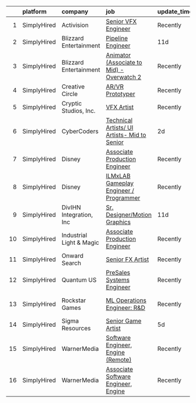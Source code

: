 

|    | platform    | company                  | job                                                                                                                                                   | update_time   | location                  |
|---:|:------------|:-------------------------|:------------------------------------------------------------------------------------------------------------------------------------------------------|:--------------|:--------------------------|
|  1 | SimplyHired | Activision               | [Senior VFX Engineer](https://www.simplyhired.com/job/T4HQPMseC3OkI5GwWStlDp5UyJY8KFgXL0lr4XS85njVxFLZSLqbiQ?q=vfx+engineer)                          | Recently      | Woodland Hills, CA        |
|  2 | SimplyHired | Blizzard Entertainment   | [Pipeline Engineer](https://www.simplyhired.com/job/wLyzd4PwmmLnMaHlkTuB2ZIXGVYtyEHFHXsw7LEtE31DhVduD2htqQ?q=vfx+engineer)                            | 11d           | Irvine, CA                |
|  3 | SimplyHired | Blizzard Entertainment   | [Animator (Associate to Mid) - Overwatch 2](https://www.simplyhired.com/job/vSIDDAm6jpR9u2b8uqraYsyntfsNotmeYC-pNDr42OJ9wA7ZqSvepw?q=vfx+engineer)    | Recently      | Irvine, CA                |
|  4 | SimplyHired | Creative Circle          | [AR/VR Prototyper](https://www.simplyhired.com/job/YQ_s7uLojfe-PecwgLo1CwPzQM_wOdpnVqMPx0SPgCNvpuIy9Vftbw?q=vfx+engineer)                             | Recently      | Menlo Park, CA            |
|  5 | SimplyHired | Cryptic Studios, Inc.    | [VFX Artist](https://www.simplyhired.com/job/qroaLHSdTHl99y_TMqtKUVR4KJfHQ8KMzznnM8Q3eKnLzD5JLst_wA?q=vfx+engineer)                                   | Recently      | Los Gatos, CA             |
|  6 | SimplyHired | CyberCoders              | [Technical Artists/ UI Artists- Mid to Senior](https://www.simplyhired.com/job/GWuvoLxlT4YsOxUBehSiRLt77_kLtfdoPlhlBE6LbVmqXr-TwPSjEg?q=vfx+engineer) | 2d            | Austin, TX                |
|  7 | SimplyHired | Disney                   | [Associate Production Engineer](https://www.simplyhired.com/job/8I4AfDb9ZVnWQma2FpWdQGNeUkQKcvhU39NwxwC0BjsWaQVuFVAcsg?q=vfx+engineer)                | Recently      | San Francisco, CA         |
|  8 | SimplyHired | Disney                   | [ILMxLAB Gameplay Engineer / Programmer](https://www.simplyhired.com/job/leqopKlRl-xgkl7zZa4jVIe0vFQAtZVIA1idP4NmWZk8qvfLYPoP1w?q=vfx+engineer)       | Recently      | San Francisco, CA         |
|  9 | SimplyHired | DivIHN Integration, Inc  | [Sr. Designer/Motion Graphics](https://www.simplyhired.com/job/dlCh2k1Wp3BZHeEJdkDN42QtCD2EM2dmEbBlJq_El_9Ft_P7ZwfOOw?q=vfx+engineer)                 | 11d           | Milwaukee, WI             |
| 10 | SimplyHired | Industrial Light & Magic | [Associate Production Engineer](https://www.simplyhired.com/job/XzZLEJUOmfD2EwnxhsoQFawVsqfY3ghp8nnquNByi0UtCq7SeB77pQ?q=vfx+engineer)                | Recently      | San Francisco, CA         |
| 11 | SimplyHired | Onward Search            | [Senior FX Artist](https://www.simplyhired.com/job/wSzsgJLuju0sik4YRk3qZ2HFdwYi-FbZAoZsDwPHpSx4adKWE5jYdQ?q=vfx+engineer)                             | Recently      | Seattle, WA               |
| 12 | SimplyHired | Quantum US               | [PreSales Systems Engineer](https://www.simplyhired.com/job/_voUhCYyfy63gbrm0YoUQwZiTvUQ7O9qUPTy63S71B5e_UcabtqaDg?q=vfx+engineer)                    | Recently      | California                |
| 13 | SimplyHired | Rockstar Games           | [ML Operations Engineer: R&D](https://www.simplyhired.com/job/4UqlRtnLgoaGMicsjYesIr1pOsvzIkP6eOaM6e0xWXRYodvM_Zhi2w?q=vfx+engineer)                  | Recently      | Carlsbad, CA +2 locations |
| 14 | SimplyHired | Sigma Resources          | [Senior Game Artist](https://www.simplyhired.com/job/I4Wp7KpG5ZOroRVoNFCs0248SXDySsd-r8vP9XiZ9M4UAEL7ptRH8Q?q=vfx+engineer)                           | 5d            | Pittsburgh, PA            |
| 15 | SimplyHired | WarnerMedia              | [Software Engineer, Engine (Remote)](https://www.simplyhired.com/job/nYx88J_Gs1qx45zumeNxqtIlUp-mkozgV7ObkvLjQofTxuvl29mhOg?q=vfx+engineer)           | Recently      | Kirkland, WA              |
| 16 | SimplyHired | WarnerMedia              | [Associate Software Engineer, Engine](https://www.simplyhired.com/job/kjRyYSDMMHAkoR33foNCarvn1Nee2X4BpO7TSYs4vJCLobvUvAYpWQ?q=vfx+engineer)          | Recently      | Kirkland, WA              |